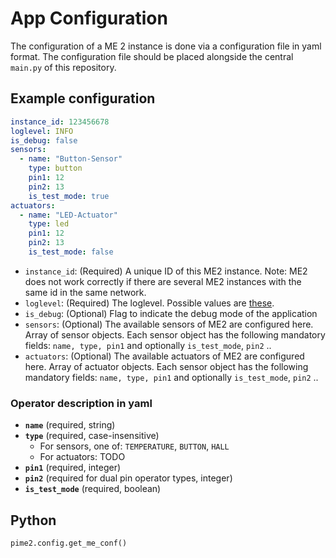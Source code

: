 # App Configuration

The configuration of a ME 2 instance is done via a configuration file in yaml format.
The configuration file should be placed alongside the central `main.py` of this repository.

## Example configuration

```yaml
instance_id: 123456678
loglevel: INFO
is_debug: false
sensors:
  - name: "Button-Sensor"
    type: button
    pin1: 12
    pin2: 13
    is_test_mode: true
actuators:
  - name: "LED-Actuator"
    type: led
    pin1: 12
    pin2: 13
    is_test_mode: false
```

- `instance_id`: (Required) A unique ID of this ME2 instance. Note: ME2 does not work correctly if there are several ME2
  instances
  with the same id in the same network.
- `loglevel`: (Required) The loglevel. Possible values
  are [these](https://docs.python.org/3/library/logging.html#logging-levels).
- `is_debug`: (Optional) Flag to indicate the debug mode of the application
- `sensors`: (Optional) The available sensors of ME2 are configured here. Array of sensor objects. Each sensor object
  has the
  following mandatory fields: `name, type, pin1` and optionally `is_test_mode`, `pin2` ..
- `actuators`: (Optional) The available actuators of ME2 are configured here. Array of actuator objects. Each sensor
  object has
  the following mandatory fields: `name, type, pin1` and optionally `is_test_mode`, `pin2` ..

### Operator description in yaml

- **`name`** (required, string)
- **`type`** (required, case-insensitive)
    - For sensors, one of: `TEMPERATURE`, `BUTTON`, `HALL`
    - For actuators: TODO
- **`pin1`** (required, integer)
- **`pin2`** (required for dual pin operator types, integer)
- **`is_test_mode`** (required, boolean)

## Python

```python
pime2.config.get_me_conf()
```

